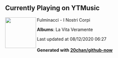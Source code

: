 ## Currently Playing on YTMusic

[<img align="left" width="100" src="https://lh3.googleusercontent.com/ErImkV9z4yXSXw3UK0nMf5BFByAlqrW3QzmZ0tX-1qdOBJS-2AwTQEJHitI3eNeTp758-FckHRIe1GfqgQ">](https://music.youtube.com/channel/UCtG4HsHqMZw5UCxqYk8o2sw)

Fulminacci - I Nostri Corpi

**Albums**: La Vita Veramente

Last updated at 08/12/2020 06:27

#### Generated with [20chan/github-now](https://github.com/20chan/github-now)


<!--
**20chan/20chan** is a ✨ _special_ ✨ repository because its `README.md` (this file) appears on your GitHub profile.

Here are some ideas to get you started:

- 🔭 I’m currently working on ...
- 🌱 I’m currently learning ...
- 👯 I’m looking to collaborate on ...
- 🤔 I’m looking for help with ...
- 💬 Ask me about ...
- 📫 How to reach me: ...
- 😄 Pronouns: ...
- ⚡ Fun fact: ...
-->

